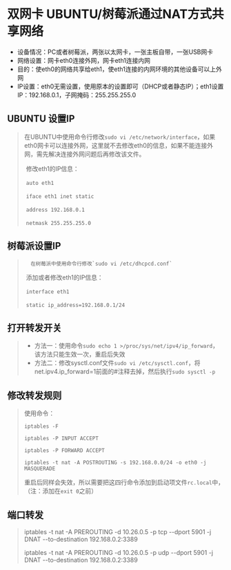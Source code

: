 # 双网卡 UBUNTU/树莓派通过NAT方式共享网络

* 设备情况：PC或者树莓派，两张以太网卡，一张主板自带，一张USB网卡
* 网络设置：网卡eth0连接外网，网卡eth1连接内网
* 目的：使eth0的网络共享给eth1，使eth1连接的内网环境的其他设备可以上外网
* IP设置：eth0无需设置，使用原本的设置即可（DHCP或者静态IP）；eth1设置IP：192.168.0.1，子网掩码：255.255.255.0

## UBUNTU 设置IP

> ​		在UBUNTU中使用命令行修改`sudo vi /etc/network/interface`，如果eth0网卡可以连接外网，这里就不去修改eth0的信息，如果不能连接外网，需先解决连接外网问题后再修改该文件。
>
> ​		修改eth1的IP信息：
>
> ​		`auto eth1`
>
> ​		`iface eth1 inet static`
>
> ​		`address 192.168.0.1`
>
> ​		`netmask 255.255.255.0`	

## 树莓派设置IP

>  		在树莓派中使用命令行修改`sudo vi /etc/dhcpcd.conf`
>
> ​		添加或者修改eth1的IP信息：
>
> ​		`interface eth1`
>
> ​		`static ip_address=192.168.0.1/24`

## 打开转发开关

> * 方法一：使用命令`sudo echo 1 >/proc/sys/net/ipv4/ip_forward`，该方法只能生效一次，重启后失效
> * 方法二：修改sysctl.conf文件`sudo vi /etc/sysctl.conf`，将net.ipv4.ip_forward=1前面的#注释去掉，然后执行`sudo sysctl -p`

## 修改转发规则

> 使用命令：
>
> `iptables -F`
>
> `iptables -P INPUT ACCEPT`
>
> `iptables -P FORWARD ACCEPT`
>
> `iptables -t nat -A POSTROUTING -s 192.168.0.0/24 -o eth0 -j MASQUERADE`
>
> 重启后同样会失效，所以需要把这四行命令添加到启动项文件`rc.local`中，（注：添加在`exit 0`之前）

## 端口转发

> iptables -t nat -A PREROUTING -d 10.26.0.5 -p tcp --dport 5901 -j DNAT --to-destination 192.168.0.2:3389
>
> iptables -t nat -A PREROUTING -d 10.26.0.5 -p udp --dport 5901 -j DNAT --to-destination 192.168.0.2:3389
